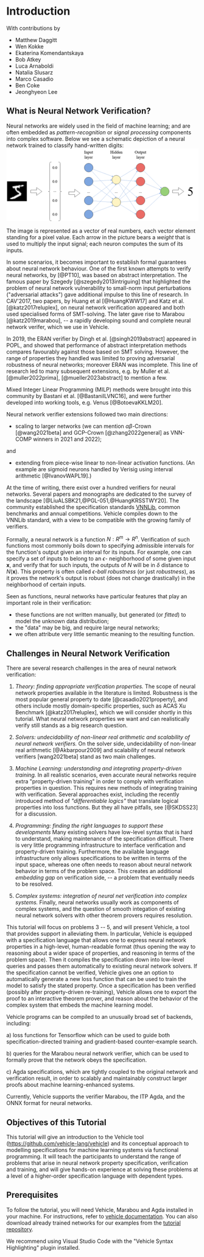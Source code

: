 # Introduction

With contributions by

- Matthew Daggitt
- Wen Kokke
- Ekaterina Komendantskaya
- Bob Atkey
- Luca Arnaboldi
- Natalia Slusarz
- Marco Casadio
- Ben Coke
- Jeonghyeon Lee

## What is Neural Network Verification?

Neural networks are widely used in the field of machine learning; and are often embedded as *pattern-recognition* or *signal processing* components into complex software. Below we see a schematic depiction of a neural network trained to classify hand-written digits:
![Neural Network](images/mnist_classification.png)

The image is represented as a vector of real numbers, each vector element standing for a pixel value. Each arrow in the picture bears a *weight* that is used to multiply the input signal; each neuron computes the sum of its inputs.

In some scenarios, it becomes important to establish formal guarantees about neural network behaviour. One of the first known attempts to verify neural networks, by [@PT10], was based on abstract interpretation.
 The famous paper by Szegedy [@szegedy2013intriguing] that highlighted the problem of neural network vulnerability to small-norm input perturbations ("adversarial attacks") gave additional impulse to this line of research. In CAV'2017, two papers, by Huang et al [@HuangKWW17] and
Katz et al. [@katz2017reluplex], on neural network verification appeared and both used specialised  forms of SMT-solving. The later gave rise
to Marabou [@katz2019marabou], -- a rapidly developing sound and complete neural network verifer, which we use in Vehicle.

In 2019, the ERAN verifier by Dingh et al. [@singh2019abstract] appeared in POPL, and showed that performance of abstract interpretation methods
compares favourably against those based on SMT solving. However, the range of properties they handled was limited to proving adversarial robustness of neural networks; moreover  ERAN was incomplete.
This line of research led to many subsequent extensions, e.g. by Muller et al. [@muller2022prima], [@mueller2023abstract] to mention a few.

Mixed Integer Linear Programming (MILP) methods were brought into this community by Bastani et al. [@BastaniILVNC16], and were further developed into working tools, e.g. Venus [@BotoevaKKLM20].

Neural network verifier extensions followed two main directions:

* scaling to larger networks (we can mention $\alpha\beta$-Crown [@wang2021beta] and GCP-Crown [@zhang2022general] as VNN-COMP winners in 2021 and 2022);

and

* extending from piece-wise linear to non-linear activation functions. (An example are sigmoid neurons handled by Verisig using interval arithmetic [@IvanovWAPL19].)

At the time of writing, there exist over a hundred verifiers for neural networks. Several papers and monographs are dedicated to the survey of the landscape [@LiuALSBK21,@PGL-051,@HuangKRSSTWY20]. The community established the specification standards [VNNLib](https://www.vnnlib.org/), common benchmarks and annual competitions. Vehicle compiles down to the VNNLib standard, with a view to be compatible with the growing family of verifiers.

Formally, a neural network is a function $N : R^m \rightarrow R^n$. Verification of such functions most commonly boils down to specifying admissible intervals for the function's output given an interval for its inputs. For example, one can specify a set of inputs to belong to an $\epsilon$- neighborhood of some given input $\mathbf{x}$, and verify that for such inputs, the outputs of $N$ will be in $\delta$ distance to $N(\mathbf{x})$. This property is often called $\epsilon$*-ball robustness* (or just *robustness*), as it proves the network's output is robust (does not change drastically) in the neighborhood of certain inputs.

Seen as functions, neural networks have particular features that play an important role in their verification:

- these functions are not written manually, but generated (or *fitted*) to model the unknown data distribution;
- the "data" may be big, and require large neural networks;
- we often attribute very little semantic meaning to the resulting function.

## Challenges in Neural Network Verification

There are several research challenges in the area of neural network verification:

1. *Theory: finding appropriate verification properties.* The scope of neural network properties available in the literature is limited. Robustness is the most popular general property to date [@casadio2021property], and others include mostly domain-specific properties, such as ACAS Xu Benchmark [@katz2017reluplex], which we will consider shortly in this tutorial. What neural network properties we want and can realistically verify still stands as a big research question.

2. *Solvers: undecidability of non-linear real arithmetic and scalability of neural network verifiers.* On the solver side, undecidability of non-linear real arithmetic [@Akbarpour2009] and scalability of neural network verifiers [wang2021beta] stand as two main challenges.

3. *Machine Learning: understanding and integrating property-driven training.* In all realistic scenarios, even accurate neural networks require extra "property-driven training" in order to comply with verification properties in question. This requires new methods of integrating training with verification. Several approaches exist, including the recently introduced method of _"differentiable logics"_ that translate logical properties into loss functions. But they all have pitfalls, see [@SKDSS23] for a discussion.

4. *Programming: finding the right languages to support these developments* Many existing solvers have low-level syntax that is hard to understand, making maintenance of the specification difficult. There is very little programming infrastructure to interface verification and property-driven training. Furthermore, the available language infrastructure only allows specifications to be written in terms of the input space, whereas one often needs to reason about neural network behavior in terms of the problem space. This creates an additional _embedding gap_ on verification side, -- a problem that eventually needs to be resolved.

5. *Complex systems: integration of neural net verification into complex systems.* Finally, neural networks usually work as components of complex systems, and the question of smooth integation of existing neural network solvers with other theorem provers requires resolution.

This tutorial will focus on problems 3 -- 5, and will present Vehicle, a tool that provides support in alleviating them. In particular,  Vehicle is equipped with a specification language that allows one to express neural network properties in a high-level, human-readable format (thus opening the way to reasoning about a wider space of properties, and reasoning in terms of the problem space). Then it compiles the specification down into low-level queries and passes them automatically to existing neural network solvers. If the specification cannot be verified, Vehicle gives one an option to automatically generate a new loss function that can be used to train the model to satisfy the stated property. Once a specification has been verified (possibly after property-driven re-training), Vehicle allows one to export the proof to an interactive theorem prover, and reason about the behavior of the complex system that embeds the machine learning model.

Vehicle programs can be compiled to an unusually broad set of backends,
including:

 a) loss functions for Tensorflow which can be used to guide
 both specification-directed training and gradient-based counter-example
 search.

 b) queries for the Marabou neural network verifier, which
 can be used to formally prove that the network obeys the specification.

 c) Agda specifications, which are tightly coupled to the original network
 and verification result, in order to scalably and maintainably construct
 larger proofs about machine learning-enhanced systems.

Currently, Vehicle supports the verifier Marabou, the ITP Agda, and the ONNX format for neural networks.

## Objectives of this Tutorial

This tutorial will give an introduction to the Vehicle tool
(<https://github.com/vehicle-lang/vehicle>) and its conceptual approach
to modelling specifications for machine learning systems via functional
programming. It will teach the participants to understand the
range of problems that arise in neural network property specification,
verification and training, and will give hands-on experience at
solving these problems at a level of a higher-order specification
language with dependent types.

## Prerequisites

To follow the tutorial, you will need Vehicle, Marabou and Agda installed in your machine.
For instructions, refer to [vehicle documentation](https://vehicle-lang.readthedocs.io/en/latest/installation.html).
You can also download already trained networks for our examples from the [tutorial repository](https://github.com/vehicle-lang/vehicle-tutorial).

We recommend using Visual Studio Code with the "Vehicle Syntax Highlighting" plugin installed.

